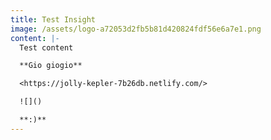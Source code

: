 ```yaml
---
title: Test Insight
image: /assets/logo-a72053d2fb5b81d420824fdf56e6a7e1.png
content: |-
  Test content

  **Gio giogio**

  <https://jolly-kepler-7b26db.netlify.com/>

  ![]()

  **:)**
---
```


